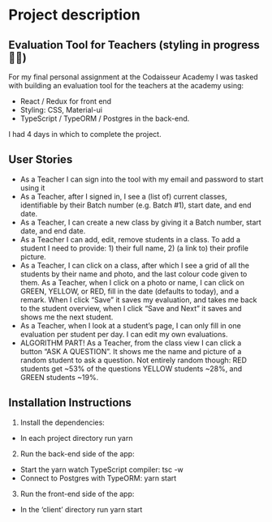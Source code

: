 Project description
===

Evaluation Tool for Teachers (styling in progress ✌🏼)
--

For my final personal assignment at the Codaisseur Academy I was tasked with building an evaluation tool 
for the teachers at the academy using:

- React / Redux for front end
- Styling: CSS, Material-ui
- TypeScript / TypeORM / Postgres in the back-end. 

I had 4 days in which to complete the project. 

User Stories
--

- As a Teacher I can sign into the tool with my email and password to start using it
- As a Teacher, after I signed in, I see a (list of) current classes, identifiable by their Batch number (e.g. Batch #1), start date, and end date.
- As a Teacher, I can create a new class by giving it a Batch number, start date, and end date.
- As a Teacher I can add, edit, remove students in a class. To add a student I need to provide: 1) their full name, 2) (a link to) their profile picture.
- As a Teacher, I can click on a class, after which I see a grid of all the students by their name and photo, and the last colour code given to them. As a Teacher, when I click on a photo or name, I can click on GREEN, YELLOW, or RED, fill in the date (defaults to today), and a remark. When I click “Save” it saves my evaluation, and takes me back to the student overview, when I click “Save and Next” it saves and shows me the next student.
- As a Teacher, when I look at a student’s page, I can only fill in one evaluation per student per day. I can edit my own evaluations.
- ALGORITHM PART! As a Teacher, from the class view I can click a button “ASK A QUESTION”. It shows me the name and picture of a random student to ask a question. Not entirely random though: RED students get ~53% of the questions YELLOW students ~28%, and GREEN students ~19%.

Installation Instructions
--

1. Install the dependencies:

- In each project directory run yarn

2. Run the back-end side of the app:

- Start the yarn watch TypeScript compiler: tsc -w
- Connect to Postgres with TypeORM: yarn start

3. Run the front-end side of the app:

- In the ‘client’ directory run yarn start
